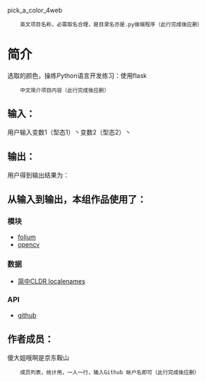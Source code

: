 pick_a_color_4web


		英文项目名称，必需取名合理，是目录名亦是.py後端程序（此行完成後应删）
# 简介 
选取的颜色，操练Python语言开发练习：使用flask


		中文简介项目内容（此行完成後应删）

## 输入：
用户输入变数1（型态1）丶变数2（型态2）丶
## 输出：
用户得到输出结果为：
## 从输入到输出，本组作品使用了：
### 模块
* [folium](https://github.com/python-visualization/folium)
* [opencv](http://opencv.org/)
### 数据
* [简中CLDR localenames](https://github.com/unicode-cldr/cldr-localenames-modern/blob/master/main/zh-Hans/territories.json)
### API
* [github](https://api.github.com/)

## 作者成员：
傻大姐哦啊是京东鞍山


		成员列表，统计用，一人一行，输入Github 帐户名即可（此行完成後应删）

